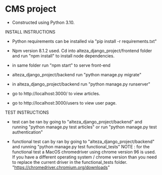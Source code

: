 # CMS project

- Constructed using Python 3.10.

INSTALL INSTRUCTIONS

- Python requirements can be installed via "pip install -r requirements.txt"
- Npm version 8.1.2 used. Cd into alteza_django_project/frontend folder and run
  "npm install" to install node dependencies.

- in same folder run "npm start" to serve front-end
- alteza_django_project/backend run "python manage.py migrate"
- in alteza_django_project/backend run "python manage.py runserver"

- go to http://localhost:3000/ to view articles.
- go to http://localhost:3000/users to view user page.

TEST INSTRUCTIONS

- test can be ran by going to "alteza_django_project/backend" and running "python manage.py test articles" 
  or run "python manage.py test authentication"


- functional test can by ran by going to "alteza_django_project/backend" and running "python manage.py test
  functional_tests"
  NOTE : for the functional test a MacOS chromedriver using chrome version 96 is used. If you have a different operating
  system / chrome version than you need to replace the current driver in the functional_tests folder.
  "https://chromedriver.chromium.org/downloads" 
